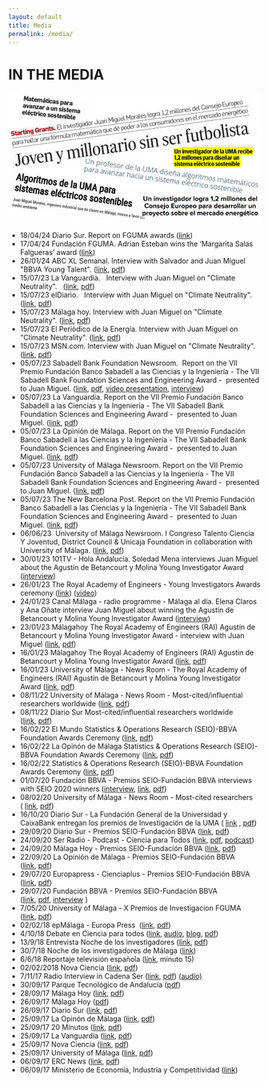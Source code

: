```yaml
---
layout: default
title: Media
permalink: /media/
---
```

# IN THE MEDIA

![In the media](/oasys/inthemedia.png)


-   18/04/24 Diario Sur. Report on FGUMA awards ([link](https://www.diariosur.es/universidad/investigacion-mejores-manos-20240417183011-nt.html?ref=https%3A%2F%2Fwww.diariosur.es%2Funiversidad%2Finvestigacion-mejores-manos-20240417183011-nt.html))
-   17/04/24 Fundación FGUMA. Adrian Esteban wins the ‘Margarita Salas Falgueras’ award ([link](https://www.uma.es/sala-de-prensa/noticias/los-xiii-premios-de-investigacion-de-la-universidad-y-la-fguma-reconocen-el-talento-de-seis-jovenes-cientificos/))
-   26/01/24 ABC XL Semanal. Interview with Salvador and Juan Miguel "BBVA Young Talent". ([link](https://www.abc.es/xlsemanal/personajes/talento-joven-bbva-proyecto-matematicas-energias-renovables.html), [pdf](https://drive.google.com/uc?export=download&id=1C5E2BtEoEAr5psuWHcsLAhSd1JnG_QO0))
-   15/07/23 La Vanguardia.   Interview with Juan Miguel on "Climate Neutrality".   ([link](https://www.lavanguardia.com/vida/20230715/9111644/juan-miguel-morales-investigador-espana-climaticamente-neutra-2050.html), [pdf](https://drive.google.com/uc?export=download&id=10Aw0D9CCi5lv_TZIlbpCZHxYlNvVQ-w3))
-   15/07/23 elDiario.   Interview with Juan Miguel on "Climate Neutrality".   ([link](https://www.eldiario.es/economia/espana-climaticamente-neutra-2050-investigador-universidad-malaga-juan-miguel-morales_1_10381531.html), [pdf](https://drive.google.com/uc?export=download&id=1HDOri96GXzRFe0y5CUS2u8p2hscQkNHo))
-   15/07/23 Málaga hoy. Interview with Juan Miguel on "Climate Neutrality". ([link](https://www.malagahoy.es/malaga/investigador-UMA-sostiene-Espana-climaticamente_0_1811519446.html), [pdf](https://drive.google.com/uc?export=download&id=14zL6kZ98s_n1bz7PmxQjKeG30Z3MVaKc))
-   15/07/23 El Periódico de la Energía. Interview with Juan Miguel on "Climate Neutrality". ([link](https://elperiodicodelaenergia.com/juan-miguel-morales-investigador-uma-espana-podria-ser-climaticamente-neutra-antes-de-2050/), [pdf](https://drive.google.com/uc?export=download&id=1NxmyBcEJevcjWhyLiBJQ4axt5mTLi3ZU))
-   15/07/23 MSN.com. Interview with Juan Miguel on "Climate Neutrality". ([link](https://www.msn.com/es-es/dinero/noticias/espa%C3%B1a-podr%C3%ADa-ser-clim%C3%A1ticamente-neutra-antes-de-2050-seg%C3%BAn-el-investigador-de-la-universidad-de-m%C3%A1laga-juan-miguel-morales/ar-AA1dU19H?ocid=finance-verthp-feeds), [pdf](https://drive.google.com/uc?export=download&id=1dE1GUg1hF7iyGZdVI_9ArNKGwy3k-3ol))
-   05/07/23 Sabadell Bank Foundation Newsroom.  Report on the VII Premio Fundación Banco Sabadell a las Ciencias y la Ingeniería - The VII Sabadell Bank Foundation Sciences and Engineering Award -  presented to Juan Miguel. ([link](https://www.fundacionbancosabadell.com/premios-investigacion-biomedica-ciencias-ingenieria-manuel-valiente-juan-miguel-morales/), [pdf](https://drive.google.com/uc?export=download&id=19mmwbc3ZR62huGldcJrPCoPRHCfyZDpq), [video presentation](https://www.youtube.com/watch?v=uxeY9jMxdvs), [interview](https://www.youtube.com/watch?v=YIfA0Zwz4Yg))
-   05/07/23 La Vanguardia. Report on the VII Premio Fundación Banco Sabadell a las Ciencias y la Ingeniería - The VII Sabadell Bank Foundation Sciences and Engineering Award -  presented to Juan Miguel. ([link](https://www.lavanguardia.com/vida/20230705/9088351/investigador-sobre-metastasis-cerebral-e-ingeniero-renovables-premios-banco-sabadell.html), [pdf](https://drive.google.com/uc?export=download&id=16-5OwjDMpv99y_IQfMBDy7JBipDn7yYF))
-   05/07/23 La Opinión de Málaga. Report on the VII Premio Fundación Banco Sabadell a las Ciencias y la Ingeniería - The VII Sabadell Bank Foundation Sciences and Engineering Award -  presented to Juan Miguel. ([link](https://www.laopiniondemalaga.es/malaga/2023/07/05/investigador-juan-miguel-morales-premio-89512791.html), [pdf](https://drive.google.com/uc?export=download&id=1PqqluFdYQGm2puGRmBhEMj2OPUCBPzQV))
-   05/07/23 University of Málaga Newsroom. Report on the VII Premio Fundación Banco Sabadell a las Ciencias y la Ingeniería - The VII Sabadell Bank Foundation Sciences and Engineering Award -  presented to Juan Miguel. ([link](https://www.uma.es/sala-de-prensa/noticias/el-investigador-juan-miguel-morales-vii-premio-fundacion-banco-sabadell-las-ciencias-y-la-ingenieria/), [pdf](https://drive.google.com/uc?export=download&id=1chVp_3sCJcyiA0IvQgPSNAa_P9ttz1C1))
-   05/07/23 The New Barcelona Post. Report on the VII Premio Fundación Banco Sabadell a las Ciencias y la Ingeniería - The VII Sabadell Bank Foundation Sciences and Engineering Award -  presented to Juan Miguel. ([link](https://www.thenewbarcelonapost.com/la-fundacion-banco-sabadell-premia-a-los-cientificos-manuel-valiente-y-juan-miguel-morales/), [pdf](https://drive.google.com/uc?export=download&id=1M3VELyowFxV8yCEggQPLNSz2hPVGY0B3))
-   06/06/23  University of Málaga Newsroom. I Congreso Talento Ciencia Y Joventud, District Council & Unicaja Foundation in collaboration with University of Málaga. ([link](https://www.uma.es/sala-de-prensa/noticias/el-congreso-talento-ciencia-y-juventud-reune-mas-de-300-estudiantes-de-la-provincia/), [pdf](https://drive.google.com/uc?export=download&id=1O_RRKSBj5tpqPeCQU6xPj7PlCgBzo99K))
-   30/01/23 101TV - Hola Andalucía. Soledad Mena interviews Juan Miguel about the Agustín de Betancourt y Molina Young Investigator Award ([interview](https://www.youtube.com/live/6OZSqgpZTm0?feature=share&t=2776))
-   26/01/23 The Royal Academy of Engineers - Young Investigators Awards ceremony ([link](https://www.raing.es/comunicacion/actos/premios-y-distinciones/premios-jovenes-investigadores/premios-jovenes-investigadores-2022/)) ([video](https://www.youtube.com/watch?v=o4fAt4bSfSQ))
-   24/01/23 Canal Málaga - radio programme - Málaga al día. Elena Claros y Ana Oñate interview Juan Miguel about winning the Agustín de Betancourt y Molina Young Investigator Award ([interview](http://canalmalaga-ondemand.flumotion.com/outgoing/audio/mp3/high/20230124110700_LMXJV_1107_1200_ALDIA2_A_1X1_1_T22-23_P074_MAGACIN_MALAGA_AL_DIA_2-CANAL_MALAGA_RADIO.mp3#t=1530))
-   23/01/23 Málagahoy The Royal Academy of Engineers (RAI) Agustín de Betancourt y Molina Young Investigator Award - interview with Juan Miguel ([link](https://www.malagahoy.es/malaga/premios-dignifican-figura-investigador-Espana-duro_0_1758725788.html), [pdf](https://drive.google.com/uc?export=download&id=1yGKFr3vyWulhZgj02OKHOmVSvSsV9N45))
-   16/01/23 Málagahoy The Royal Academy of Engineers (RAI) Agustín de Betancourt y Molina Young Investigator Award ([link](https://www.malagahoy.es/malaga/UMA-Premio-Joven-Investigador-Academia-Ingenieria_0_1757526019.html), [pdf](https://drive.google.com/uc?export=download&id=1Kkx2cl_bbHt_nuY2Ucf2JIrv6svVGxmB))
-   16/01/23 University of Málaga - News Room - The Royal Academy of Engineers (RAI) Agustín de Betancourt y Molina Young Investigator Award ([link](https://www.uma.es/sala-de-prensa/noticias/el-profesor-juan-miguel-morales-premio-joven-investigador-por-la-real-academia-de-ingenieria/), [pdf](https://drive.google.com/uc?export=download&id=1NURYDpeYxGwQV67_-atX6pnjV5xcTZxU))
-   08/11/22 University of Málaga - News Room - Most-cited/influential researchers worldwide ([link](https://www.uma.es/sala-de-prensa/noticias/la-universidad-de-stanford-situa-50-investigadores-de-la-uma-entre-los-mas-influyentes-del-mundo/), [pdf](https://drive.google.com/uc?export=download&id=1NZLbZnAZQWytZ_4cWbmnJyHxNDoeaH8D))
-   08/11/22 Diario Sur Most-cited/influential researchers worldwide ([link](https://www.diariosur.es/universidad/listado-investigadores-influyentes-uma-malaga-ranking-stanford-20221108101406-nt.html#vca=modulos&vso=diariosur&vmc=recom-te-interesa&vli=universidad), [pdf](https://drive.google.com/uc?export=download&id=12P5qRo8rfxqhcI_sNo7gmsKuC6Jmmk-2))
-   16/02/22 El Mundo Statistics & Operations Research (SEIO)-BBVA Foundation Awards Ceremony ([link](https://www.elmundo.es/ciencia-y-salud/ciencia/2022/02/16/620cfbf8fc6c832d6c8b45af.html), [pdf](https://drive.google.com/uc?export=download&id=19kwP93AEX1wWCt3_oS1T5zNyRlrRjfZq))
-   16/02/22 La Opinón de Málaga Statistics & Operations Research (SEIO)-BBVA Foundation Awards Ceremony ([link](https://www.laopiniondemalaga.es/malaga/2020/09/22/premian-profesores-ingeniera-electrica-uma-27431232.html), [pdf](https://drive.google.com/uc?export=download&id=1cewqGmqPWc10rfPUuZI8G5MDD_m7mPRA))
-   16/02/22 Statistics & Operations Research (SEIO)-BBVA Foundation Awards Ceremony ([link](https://www.fbbva.es/notas-prensa/los-premios-de-estadistica-e-investigacion-operativa-celebran-el-poder-de-la-ciencia-de-los-datos-para-impulsar-el-avance-del-conocimiento-y-afrontar-los-grandes-desafios-del-mundo-a/), [pdf](https://drive.google.com/uc?export=download&id=1CG3V1SOyAJuL5HwU_v3IP821Fxs2630d))
-   01/07/20 Fundación BBVA - Premios SEIO-Fundación BBVA interviews with SEIO 2020 winners ([interview](https://youtu.be/mZc5oNpae7s), [link](https://www.fbbva.es/premios/premios-seio-fundacion-bbva-2020/), [pdf](https://drive.google.com/uc?export=download&id=1UIpYdQQF7JS7geJYyBEIVDkIlP3er35j))
-   08/02/20 University of Málaga - News Room - Most-cited researchers ( [link](https://www.uma.es/sala-de-prensa/noticias/la-universidad-de-stanford-situa-34-investigadores-de-la-uma-entre-los-mas-citados-del-mundo/), [pdf](https://drive.google.com/uc?export=download&id=1oy7d9rhTVolpKmdp8n8zYxoAYSBFB4vj))
-   16/10/20 Diario Sur - La Fundación General de la Universidad y CaixaBank entregan los premios de Investigación de la UMA ( [link](https://www.diariosur.es/malaga/uma-caixabank-premios-investigacion-20201015143945-nt.html) , [pdf](https://drive.google.com/uc?export=download&id=1oe7sf_3mp5dsi_uEGn_23Qpjoy5b0c8z))
-   29/09/20 Diario Sur - Premios SEIO-Fundación BBVA ([link](https://www.diariosur.es/cronica-universitaria/fusion-matematicas-ingenieria-20200929000407-ntvo.html), [pdf](https://drive.google.com/uc?export=download&id=1_3gcveKzALva8MbIjyAThuihhjHN0SPJ))
-   24/09/20 Ser Radio - Podcast - Ciencia para Todos ([link](https://cadenaser.com/emisora/2020/09/24/ser_malaga/1600960458_238883.html), [pdf](https://drive.google.com/uc?export=download&id=1u_CSkwt_kmYRtSH_bJ7p48YWT9IYt6DL), [podcast](https://drive.google.com/uc?export=download&id=1kkMXxAyeMigCSOIR8dnSoyD59tJ2LDKK))
-   24/09/20 Málaga Hoy - Premios SEIO-Fundación BBVA ([link](https://www.malagahoy.es/malaga/Ingenierias-Industriales-UMA-Seio-Fundacion-BBVA_0_1503750164.html), [pdf](https://drive.google.com/uc?export=download&id=1D1r9JeoQDxETwyBnTR7W9s3c1lobHT4C))
-   22/09/20 La Opinión de Málaga - Premios SEIO-Fundación BBVA ([link](https://www.laopiniondemalaga.es/malaga/2020/09/22/premian-profesores-ingeniera-electrica-uma/1192610.html), [pdf](https://drive.google.com/uc?export=download&id=1aGgDyyNuQdfLIhATOuNkudI-SHMLmM5y))
-   29/07/20 Europapress - Cienciaplus - Premios SEIO-Fundación BBVA ([link](https://www.europapress.es/ciencia/noticia-premios-seio-fundacion-bbva-reconocen-aportaciones-espanolas-estadistica-investigacion-operativa-20200729143134.html), [pdf](https://drive.google.com/uc?export=download&id=1Htp0vUejpcwlIr2BkckXYbNN3GvOeVWJ))
-   29/07/20 Fundación BBVA - Premios SEIO-Fundación BBVA ([link](https://www.fbbva.es/noticias/los-premios-seio-fundacion-bbva-reconocen-aportaciones-espanolas-a-la-estadistica-y-la-investigacion-operativa-con-alto-impacto-potencial-en-la-vida-cotidiana/), [pdf](https://drive.google.com/uc?export=download&id=1zlArdXkBfXMKWucic3dqg63i60ubVTGF), [interview](https://youtu.be/mZc5oNpae7s) )
-   7/05/20 University of Málaga - X Premios de Investigacion FGUMA ([link](https://www.uma.es/escuela-de-ingenierias-industriales/noticias/galardonados-x-premios-de-investigacion-fguma/), [pdf](https://drive.google.com/uc?export=download&id=1pu0RIVeoSwicgKibf0TQj_syvHofzcHh))
-   02/02/18 epMálaga - Europa Press  ([link](https://www.europapress.es/andalucia/malaga-00356/noticia-edificio-ada-byron-uma-polo-desarrollo-innovacion-referencia-tecnologias-informaticas-20180202145440.html), [pdf](https://drive.google.com/uc?export=download&id=1l9BnPMJEclwImGOXSDYK1DkjuK9hY-e_))
-   4/10/18 Debate en Ciencia para todos ([link](http://cadenaser.com/emisora/2018/10/03/ser_malaga/1538577403_776573.html), [audio](https://drive.google.com/uc?export=download&id=1kkMXxAyeMigCSOIR8dnSoyD59tJ2LDKK), [blog](https://francis.naukas.com/2018/10/18/francis-en-ciencia-para-todos-hoy-por-hoy-ser-malaga-proyectos-erc-en-la-universidad-de-malaga/), [pdf](https://drive.google.com/uc?export=download&id=1u-d5Ulm0Qym0oDquq8iPld76wuNz-mee))
-   13/9/18 Entrevista Noche de los investigadores ([link](https://www.youtube.com/watch?v=e4XM_RmcGLk), [pdf](https://drive.google.com/uc?export=download&id=1sSyZrhGhO1pY9ws9SvYe_vMvlpkOcd33))
-   30/7/18 Noche de los investigadores de Málaga ([link](https://lanochedelosinvestigadores.fundaciondescubre.es/investigador/juan-miguel-morales-gonzalez/))
-   6/6/18 Reportaje televisión española ([link](http://www.rtve.es/alacarta/videos/noticias-andalucia/noticias-andalucia-5-06-2018/4624260/), minuto 15)
-   02/02/2018 Nova Ciencia ([link](https://novaciencia.es/edificio-ada-byron-la-uma-atrae-numerosos-proyectos-tecnologias-informaticas/), [pdf](https://drive.google.com/uc?export=download&id=1ty5QaebVKKl_KSqKvTQPWJCniQeTEOq5))
-   7/11/17 Radio Interview in Cadena Ser ([link](http://cadenaser.com/emisora/2017/11/07/ser_malaga/1510062204_389080.html), [pdf](https://drive.google.com/uc?export=download&id=1Sv6vLDynEA27toKTUaMDES3eqLHmjSim)) [(audio)](https://drive.google.com/uc?export=download&id=14HX6ajK_oDZCXu66OLtxueH9uEwFEPb1)
-   30/09/17 Parque Tecnológico de Andalucía ([pdf](https://drive.google.com/uc?export=download&id=1FXMkqjPWBMNR7dDr3FefLaGryHey6X0u))
-   28/09/17 Málaga Hoy ([link](http://www.malagahoy.es/malaga/Joven-millonario-futbolista_0_1176782624.html), [pdf](https://drive.google.com/uc?export=download&id=13ag40MR8X75xpTjJURsH5MOMGshV1iHA))
-   26/09/17 Málaga Hoy ([pdf](https://drive.google.com/uc?export=download&id=10tH-Xeo6x3nn8g4tqJ2guPEkTYF6dIpU))
-   26/09/17 Diario Sur ([link](http://www.diariosur.es/malaga-capital/investigador-recibe-millones-20170926004639-ntvo.html), [pdf](https://drive.google.com/uc?export=download&id=1ma-WBk_JozLWK1I9CtA-5e0jzNK8fED_))
-   25/09/17 La Opinón de Málaga ([link](http://www.laopiniondemalaga.es/malaga/2017/09/26/algoritmos-uma-sistemas-electricos-sostenibles/957702.html), [pdf](https://drive.google.com/uc?export=download&id=1MkQkwR5yrQ5vKHkVfzLUk3iZy9_PBAvR))
-   25/09/17 20 Minutos ([link](http://www.20minutos.es/noticia/3144043/0/profesor-uma-disena-algoritmos-matematicos-para-avanzar-hacia-sistema-electrico-sostenible/), [pdf](https://drive.google.com/uc?export=download&id=15uNYoHgva8kIbMTEpOM6Vd2QD2De9HTa))
-   25/09/17 La Vanguardia ([link](http://www.lavanguardia.com/local/sevilla/20170925/431560475743/un-profesor-de-la-uma-disena-algoritmos-matematicos-para-avanzar-hacia-un-sistema-electrico-sostenible.html), [pdf](https://drive.google.com/uc?export=download&id=156yWYkAMfSU26q52MHbI5VO4SMX4KVp8))
-   25/09/17 Nova Ciencia ([link](http://novaciencia.es/los-algoritmos-sistema-electrico-sostenible/), [pdf](https://drive.google.com/uc?export=download&id=1ucCzPaW3eILotj11GIFqyBBvb2xCFZQR))
-   25/09/17 University of Málaga ([link](https://www.uma.es/sala-de-prensa/noticias/un-profesor-de-la-uma-disena-algoritmos-matematicos-para-avanzar-hacia-un-sistema-electrico-sostenible/), [pdf](https://drive.google.com/uc?export=download&id=1q57mbg7_QUBLRdJtqJjx7lyxlzh8ZTvb))
-   06/09/17 ERC News ([link](https://erc.europa.eu/news/erc-2017-starting-grants-results), [pdf](https://drive.google.com/uc?export=download&id=1t2jMzoiLwIzzFQFeVR1IaG1Ky915-60l))
-   06/09/17 Ministerio de Economía, Industria y Competitividad ([link](http://www.idi.mineco.gob.es/portal/site/MICINN/menuitem.edc7f2029a2be27d7010721001432ea0/?vgnextoid=fe7971b3dd65e510VgnVCM1000001d04140aRCRD&vgnextchannel=33881f4368aef110VgnVCM1000001034e20aRCRD))
